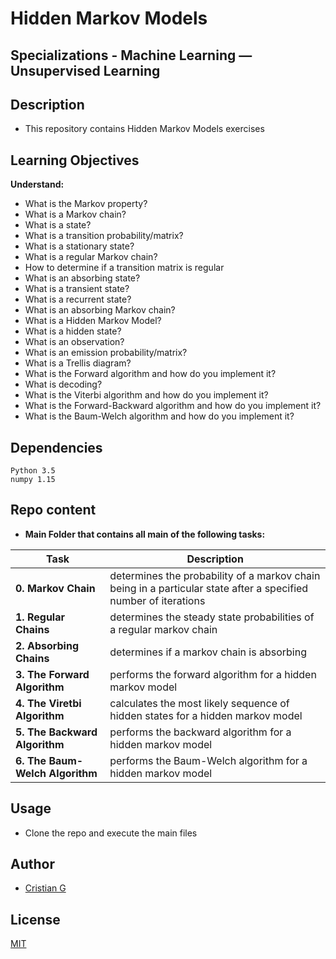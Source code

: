 # Hidden Markov Models

## Specializations - Machine Learning ― Unsupervised Learning

## Description

* This repository contains Hidden Markov Models exercises

## Learning Objectives

**Understand:**

* What is the Markov property?
* What is a Markov chain?
* What is a state?
* What is a transition probability/matrix?
* What is a stationary state?
* What is a regular Markov chain?
* How to determine if a transition matrix is regular
* What is an absorbing state?
* What is a transient state?
* What is a recurrent state?
* What is an absorbing Markov chain?
* What is a Hidden Markov Model?
* What is a hidden state?
* What is an observation?
* What is an emission probability/matrix?
* What is a Trellis diagram?
* What is the Forward algorithm and how do you implement it?
* What is decoding?
* What is the Viterbi algorithm and how do you implement it?
* What is the Forward-Backward algorithm and how do you implement it?
* What is the Baum-Welch algorithm and how do you implement it?


## Dependencies
```
Python 3.5
numpy 1.15
```

## Repo content

* **Main Folder that contains all main of the following tasks:**

| Task | Description |
| --- | --- |
|**0. Markov Chain**| determines the probability of a markov chain being in a particular state after a specified number of iterations
|**1. Regular Chains**| determines the steady state probabilities of a regular markov chain
|**2. Absorbing Chains**| determines if a markov chain is absorbing
|**3. The Forward Algorithm**| performs the forward algorithm for a hidden markov model
|**4. The Viretbi Algorithm**| calculates the most likely sequence of hidden states for a hidden markov model
|**5. The Backward Algorithm**|  performs the backward algorithm for a hidden markov model
|**6. The Baum-Welch Algorithm**|  performs the Baum-Welch algorithm for a hidden markov model

## Usage
* Clone the repo and execute the main files

## Author
- [Cristian G](https://github.com/cristian-fg)

## License
[MIT](https://choosealicense.com/licenses/mit/)
